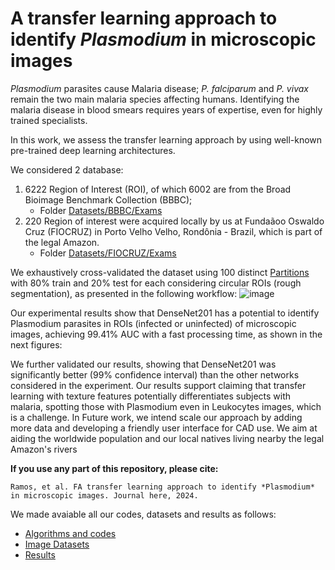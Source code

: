 # A transfer learning approach to identify *Plasmodium* in microscopic images

*Plasmodium* parasites cause Malaria disease; *P. falciparum* and *P. vivax* remain the two main malaria species affecting humans. Identifying the malaria disease in blood smears requires years of expertise, even for highly trained specialists. 

In this work, we assess the transfer learning approach by using well-known pre-trained deep learning architectures. 

We considered 2 database:
  1. 6222 Region of Interest (ROI), of which 6002 are from the Broad Bioimage Benchmark Collection (BBBC);
     - Folder [Datasets/BBBC/Exams](Datasets/BBBC/Exams)
  3. 220 Region of interest were acquired locally by us at Fundaãoo Oswaldo Cruz (FIOCRUZ) in Porto Velho Velho, Rondônia - Brazil, which is part of the legal Amazon.
     -  Folder [Datasets/FIOCRUZ/Exams ](Datasets/FIOCRUZ/Exams)
  
We exhaustively cross-validated the dataset using 100 distinct [Partitions](\Partitions) with 80% train and 20% test for each considering circular ROIs (rough segmentation), as presented in the following workflow:
![image](https://github.com/JonathanRamos/PlasmodiumAI/assets/3834596/21f0552c-7dd0-40b4-95e2-3ee943c96f50)


Our experimental results show that DenseNet201 has a potential to identify Plasmodium parasites in ROIs (infected or uninfected) of microscopic images, achieving 99.41% AUC with a fast processing time, as shown in the next figures: 


We further validated our results, showing that DenseNet201 was significantly better (99% confidence interval) than the other networks considered in the experiment. Our results support claiming that transfer learning with texture features potentially differentiates subjects with malaria, spotting those with Plasmodium even in Leukocytes images, which is a challenge. In Future work, we intend scale our approach by adding more data and developing a friendly user interface for CAD use. We aim at aiding the worldwide population and our local natives living nearby the legal Amazon's rivers

**If you use any part of this repository, please cite:**

```
Ramos, et al. FA transfer learning approach to identify *Plasmodium* in microscopic images. Journal here, 2024.
```

We made avaiable all our codes, datasets and results as follows:
- [Algorithms and codes](Codes/OldMatlab)
- [Image Datasets](ImageDatasets)
- [Results](Results)



